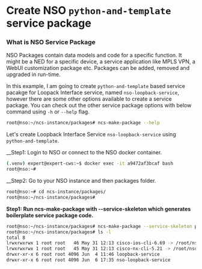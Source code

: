 # Create NSO `python-and-template` service package

### What is NSO Service Package 

NSO Packages contain data models and code for a specific function. It might be a NED for a specific device, a service application like MPLS VPN, a WebUI customization package etc. Packages can be added, removed and upgraded in run-time.

In this example, I am going to create `python-and-template` based service pacakge for Loopack Interface service, named `nso-loopback-service`, however there are some other options available to create a service package. You can check out the other service package options with below command using `-h` or `--help` flag.

```bash
root@nso:~/ncs-instance/packages# ncs-make-package --help
```

Let's create Loopback Interface Service `nso-loopback-service` using `python-and-template`.

__Step1: Login to NSO or connect to the NSO docker container.

```bash
(.venv) expert@expert-cws:~$ docker exec -it a9472af3bcaf bash
root@nso:~# 
```

__Step2: Go to your NSO instance and then packages folder.

```bash
root@nso:~# cd ncs-instance/packages/
root@nso:~/ncs-instance/packages# 
```

__Step1: Run ncs-make-package with --service-skeleton which generates boilerplate service
package code.__

```bash
root@nso:~/ncs-instance/packages# ncs-make-package --service-skeleton python-and-template nso-loopback-service
root@nso:~/ncs-instance/packages# ls -l
total 8
lrwxrwxrwx 1 root root   46 May 31 12:13 cisco-ios-cli-6.69 -> /root/nso-5.5/packages/neds/cisco-ios-cli-6.69
lrwxrwxrwx 1 root root   45 May 31 12:13 cisco-nx-cli-5.21 -> /root/nso-5.5/packages/neds/cisco-nx-cli-5.21
drwxr-xr-x 6 root root 4096 Jun  4 11:46 loopback-service
drwxr-xr-x 6 root root 4096 Jun  6 17:35 nso-loopback-service
